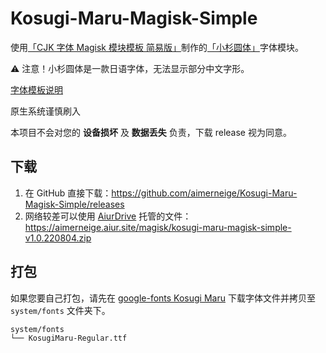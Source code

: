 # Kosugi-Maru-Magisk-Simple

使用[「CJK 字体 Magisk 模块模板 简易版」](https://github.com/lxgw/simple-cjk-font-magisk-module-template)制作的[「小杉圆体」](https://fonts.google.com/specimen/Kosugi+Maru)字体模块。

:warning: 注意！小杉圆体是一款日语字体，无法显示部分中文字形。

[字体模板说明](README-lxgw.md)

原生系统谨慎刷入

本项目不会对您的 **设备损坏** 及 **数据丢失** 负责，下载 release 视为同意。

## 下载

1. 在 GitHub 直接下载：<https://github.com/aimerneige/Kosugi-Maru-Magisk-Simple/releases>
2. 网络较差可以使用 [AiurDrive](https://github.com/AiursoftWeb/AiurDrive) 托管的文件：<https://aimerneige.aiur.site/magisk/kosugi-maru-magisk-simple-v1.0.220804.zip>

## 打包

如果您要自己打包，请先在 [google-fonts Kosugi Maru](https://fonts.google.com/specimen/Kosugi+Maru) 下载字体文件并拷贝至 `system/fonts` 文件夹下。

```bash
system/fonts
└── KosugiMaru-Regular.ttf
```